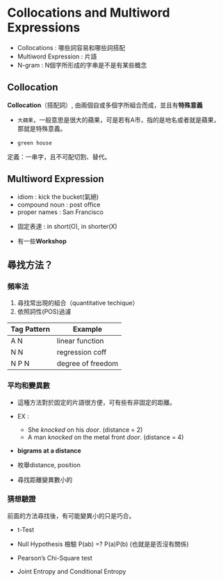 # Collocations and Multiword Expressions

* Collocations : 哪些詞容易和哪些詞搭配
* Multiword Expression : 片語
* N-gram : N個字所形成的字串是不是有某些概念

## Collocation

**Collocation**（搭配詞）, 由兩個自或多個字所組合而成，並且有**特殊意義**

- `大蘋果`，一般意思是很大的蘋果，可是若有A市，指的是地名或者就是蘋果，
  那就是特殊意義。

- `green house`

定義：一串字，且不可配切割、替代。

## Multiword Expression

- idiom : kick the bucket(氣絕)
- compound noun : post office
- proper names : San Francisco

* 固定表達 : in short(O), in shorter(X)

* 有一些**Workshop**

## 尋找方法？

### 頻率法

1. 尋找常出現的組合（quantitative techique）
1. 依照詞性(POS)過濾

| Tag Pattern | Example           | 
| ----------- | ----------------- |
| A N         | linear function   |
| N N         | regression coff   |
| N P N       | degree of freedom | 


### 平均和變異數

* 這種方法對於固定的片語很方便，可有些有非固定的距離。

* EX : 
    - She *knocked* on his *door*. (distance = 2)
    - A man *knocked* on the metal front *door*. (distance = 4)

* **bigrams at a distance**
* 枚舉distance, position
* 尋找距離變異數小的

### 猜想驗證

前面的方法尋找後，有可能變異小的只是巧合。

* t-Test

* Null Hypothesis
    檢驗 P(ab) =? P(a)P(b) (也就是是否沒有關係)

* Pearson’s Chi-Square test

* Joint Entropy and Conditional Entropy
